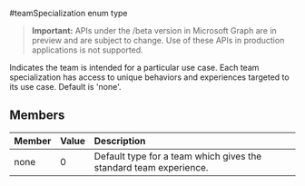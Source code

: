 #teamSpecialization enum type

> **Important:** APIs under the /beta version in Microsoft Graph are in preview and are subject to change. Use of these APIs in production applications is not supported.

Indicates the team is intended for a particular use case. Each team specialization has access to unique behaviors and experiences targeted to its use case. Default is 'none'.

## Members

| Member | Value| Description |
|:---------------|:--------|:----------|
|none|0|Default type for a team which gives the standard team experience.|

